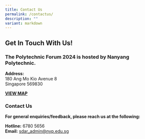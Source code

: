 ```yaml
---
title: Contact Us
permalink: /contactus/
description: ""
variant: markdown
---
```

<h2><strong>Get In Touch With Us!</strong></h2>
<h3><strong>The Polytechnic Forum 2024 is hosted by Nanyang Polytechnic.</strong></h3>
<p><strong>Address:<br></strong>180 Ang Mo Kio Avenue 8
<br>Singapore 569830</p>
<p><strong><a href="https://maps.app.goo.gl/5Rn7WeFZDohgyj6b7" rel="noopener noreferrer nofollow" target="_blank">VIEW MAP</a></strong>
</p>
<h3><strong>Contact Us</strong></h3>
<p><strong>For general enquiries/feedback, please reach us at the following:</strong>
</p>
<p><strong>Hotline:</strong> 6780 5656
<br><strong>Email:</strong>  <a href="sdar_admin@nyp.edu.sg" rel="noopener noreferrer nofollow" target="_blank">sdar_admin@nyp.edu.sg</a>
</p>